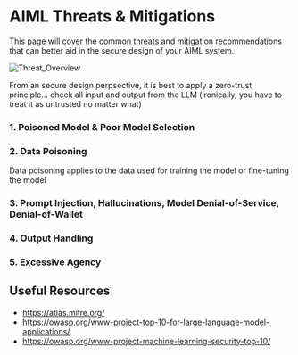 # AIML Threats & Mitigations
This page will cover the common threats and mitigation recommendations that can better aid in the secure design of your AIML system. 

![Threat_Overview](https://github.com/user-attachments/assets/9ea4a8ae-142f-4020-8abc-e2b0cdfb854f)

From an secure design perpsective, it is best to apply a zero-trust principle... check all input and output from the LLM (ironically, you have to treat it as untrusted no matter what)

### 1. Poisoned Model & Poor Model Selection


### 2. Data Poisoning
Data poisoning applies to the data used for training the model or fine-tuning the model

### 3. Prompt Injection, Hallucinations, Model Denial-of-Service, Denial-of-Wallet

### 4. Output Handling

### 5. Excessive Agency 

## Useful Resources
+ https://atlas.mitre.org/
+ https://owasp.org/www-project-top-10-for-large-language-model-applications/
+ https://owasp.org/www-project-machine-learning-security-top-10/
  
